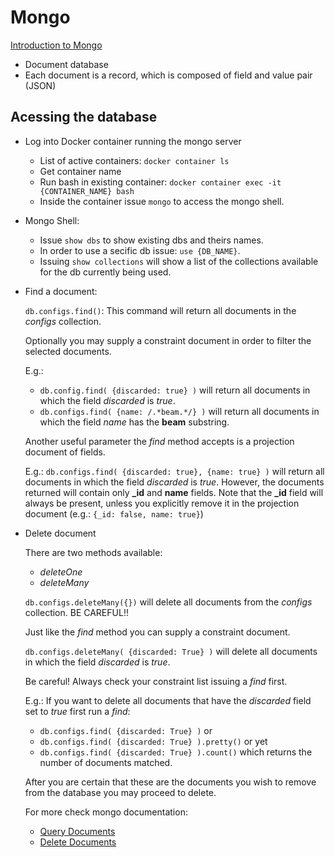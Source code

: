 # Mongo
[Introduction to Mongo](https://docs.mongodb.com/manual/introduction/)
- Document database
- Each document is a record, which is composed of field and value pair (JSON)

## Acessing the database
- Log into Docker container running the mongo server
  - List of active containers: `docker container ls`
  - Get container name
  - Run bash in existing container: `docker container exec -it {CONTAINER_NAME} bash`
  - Inside the container issue `mongo` to access the mongo shell.

- Mongo Shell:
  - Issue `show dbs` to show existing dbs and theirs names.
  - In order to use a secific db issue: `use {DB_NAME}`.
  - Issuing `show collections` will show a list of the collections available for the db currently being used.

- Find a document:
  
  `db.configs.find()`: This command will return all documents in the *configs* collection.
  
  Optionally you may supply a constraint document in order to filter the selected documents.
  
  E.g.: 
  - `db.config.find( {discarded: true} )` will return all documents in which the field *discarded* is *true*.
  - `db.configs.find( {name: /.*beam.*/} )` will return all documents in which the field *name* has the **beam** substring.

  Another useful parameter the *find* method accepts is a projection document of fields.
  
  E.g.: `db.configs.find( {discarded: true}, {name: true} )` will return all documents in which the field *discarded* is *true*. However, the documents returned will contain only **_id** and **name** fields. Note that the **_id** field will always be present, unless you explicitly remove it in the projection document (e.g.: `{_id: false, name: true}`)

- Delete document

    There are two methods available:
    - *deleteOne*
    - *deleteMany*

    `db.configs.deleteMany({})` will delete all documents from the *configs* collection. BE CAREFUL!!

    Just like the *find* method you can supply a constraint document.

    `db.configs.deleteMany( {discarded: True} )` will delete all documents in which the field *discarded* is *true*.

    Be careful! Always check your constraint list issuing a *find* first.
    
    E.g.: If you want to delete all documents that have the *discarded* field set to *true* first run a *find*:
    - `db.configs.find( {discarded: True} )` or
    - `db.configs.find( {discarded: True} ).pretty()` or yet
    - `db.configs.find( {discarded: True} ).count()` which returns the number of documents matched. 

    After you are certain that these are the documents you wish to remove from the database you may proceed to delete.


  For more check mongo documentation: 
  - [Query Documents](https://docs.mongodb.com/manual/tutorial/query-documents/)
  - [Delete Documents](https://docs.mongodb.com/manual/tutorial/remove-documents/)
